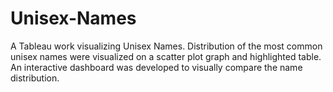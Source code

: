 # Unisex-Names
A Tableau work visualizing Unisex Names. Distribution of the most common unisex names were visualized on a scatter plot graph and highlighted table. An interactive dashboard was developed to visually compare the name distribution.
